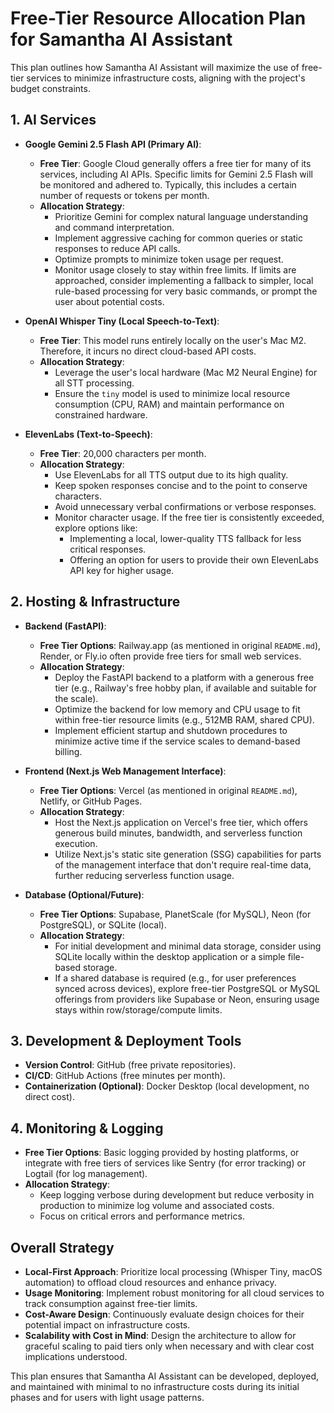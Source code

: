 # Free-Tier Resource Allocation Plan for Samantha AI Assistant

This plan outlines how Samantha AI Assistant will maximize the use of free-tier services to minimize infrastructure costs, aligning with the project's budget constraints.

## 1. AI Services

-   **Google Gemini 2.5 Flash API (Primary AI)**:
    -   **Free Tier**: Google Cloud generally offers a free tier for many of its services, including AI APIs. Specific limits for Gemini 2.5 Flash will be monitored and adhered to. Typically, this includes a certain number of requests or tokens per month.
    -   **Allocation Strategy**: 
        -   Prioritize Gemini for complex natural language understanding and command interpretation.
        -   Implement aggressive caching for common queries or static responses to reduce API calls.
        -   Optimize prompts to minimize token usage per request.
        -   Monitor usage closely to stay within free limits. If limits are approached, consider implementing a fallback to simpler, local rule-based processing for very basic commands, or prompt the user about potential costs.

-   **OpenAI Whisper Tiny (Local Speech-to-Text)**:
    -   **Free Tier**: This model runs entirely locally on the user's Mac M2. Therefore, it incurs no direct cloud-based API costs.
    -   **Allocation Strategy**: 
        -   Leverage the user's local hardware (Mac M2 Neural Engine) for all STT processing.
        -   Ensure the `tiny` model is used to minimize local resource consumption (CPU, RAM) and maintain performance on constrained hardware.

-   **ElevenLabs (Text-to-Speech)**:
    -   **Free Tier**: 20,000 characters per month.
    -   **Allocation Strategy**: 
        -   Use ElevenLabs for all TTS output due to its high quality.
        -   Keep spoken responses concise and to the point to conserve characters.
        -   Avoid unnecessary verbal confirmations or verbose responses.
        -   Monitor character usage. If the free tier is consistently exceeded, explore options like:
            -   Implementing a local, lower-quality TTS fallback for less critical responses.
            -   Offering an option for users to provide their own ElevenLabs API key for higher usage.

## 2. Hosting & Infrastructure

-   **Backend (FastAPI)**:
    -   **Free Tier Options**: Railway.app (as mentioned in original `README.md`), Render, or Fly.io often provide free tiers for small web services.
    -   **Allocation Strategy**: 
        -   Deploy the FastAPI backend to a platform with a generous free tier (e.g., Railway's free hobby plan, if available and suitable for the scale).
        -   Optimize the backend for low memory and CPU usage to fit within free-tier resource limits (e.g., 512MB RAM, shared CPU).
        -   Implement efficient startup and shutdown procedures to minimize active time if the service scales to demand-based billing.

-   **Frontend (Next.js Web Management Interface)**:
    -   **Free Tier Options**: Vercel (as mentioned in original `README.md`), Netlify, or GitHub Pages.
    -   **Allocation Strategy**: 
        -   Host the Next.js application on Vercel's free tier, which offers generous build minutes, bandwidth, and serverless function execution.
        -   Utilize Next.js's static site generation (SSG) capabilities for parts of the management interface that don't require real-time data, further reducing serverless function usage.

-   **Database (Optional/Future)**:
    -   **Free Tier Options**: Supabase, PlanetScale (for MySQL), Neon (for PostgreSQL), or SQLite (local).
    -   **Allocation Strategy**: 
        -   For initial development and minimal data storage, consider using SQLite locally within the desktop application or a simple file-based storage.
        -   If a shared database is required (e.g., for user preferences synced across devices), explore free-tier PostgreSQL or MySQL offerings from providers like Supabase or Neon, ensuring usage stays within row/storage/compute limits.

## 3. Development & Deployment Tools

-   **Version Control**: GitHub (free private repositories).
-   **CI/CD**: GitHub Actions (free minutes per month).
-   **Containerization (Optional)**: Docker Desktop (local development, no direct cost).

## 4. Monitoring & Logging

-   **Free Tier Options**: Basic logging provided by hosting platforms, or integrate with free tiers of services like Sentry (for error tracking) or Logtail (for log management).
-   **Allocation Strategy**: 
    -   Keep logging verbose during development but reduce verbosity in production to minimize log volume and associated costs.
    -   Focus on critical errors and performance metrics.

## Overall Strategy

-   **Local-First Approach**: Prioritize local processing (Whisper Tiny, macOS automation) to offload cloud resources and enhance privacy.
-   **Usage Monitoring**: Implement robust monitoring for all cloud services to track consumption against free-tier limits.
-   **Cost-Aware Design**: Continuously evaluate design choices for their potential impact on infrastructure costs.
-   **Scalability with Cost in Mind**: Design the architecture to allow for graceful scaling to paid tiers only when necessary and with clear cost implications understood.

This plan ensures that Samantha AI Assistant can be developed, deployed, and maintained with minimal to no infrastructure costs during its initial phases and for users with light usage patterns.